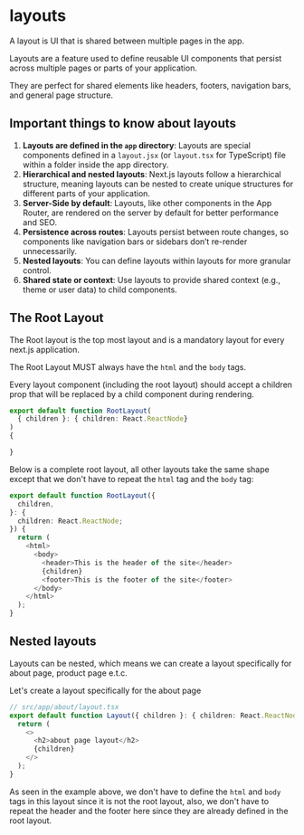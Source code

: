 # layouts

A layout is UI that is shared between multiple pages in the app.

Layouts are a feature used to define reusable UI components that persist across multiple pages or parts of your 
application.

They are perfect for shared elements like headers, footers, navigation bars, and general page structure.

## Important things to know about layouts
1. **Layouts are defined in the `app` directory**: Layouts are special components defined in a `layout.jsx` 
(or `layout.tsx` for TypeScript) file within a folder inside the app directory.
2. **Hierarchical and nested layouts**: Next.js layouts follow a hierarchical structure, meaning layouts can be nested 
to create unique structures for different parts of your application.
3. **Server-Side by default**: Layouts, like other components in the App Router, are rendered on the server by default 
for better performance and SEO.
4. **Persistence across routes**: Layouts persist between route changes, so components like navigation bars or 
sidebars don’t re-render unnecessarily.
5. **Nested layouts**: You can define layouts within layouts for more granular control.
6. **Shared state or context**: Use layouts to provide shared context (e.g., theme or user data) to child components.

## The Root Layout
The Root layout is the top most layout and is a mandatory layout for every next.js application.

The Root Layout MUST always have the `html` and the `body` tags.

Every layout component (including the root layout) should accept a children prop that will be replaced by a child
component during rendering.

```TypeScript
export default function RootLayout(
  { children }: { children: React.ReactNode}
) 
{

}
```

Below is a complete root layout, all other layouts take the same shape except that we don't have to repeat
the `html` tag and the `body` tag:

```TypeScript
export default function RootLayout({
  children,
}: {
  children: React.ReactNode;
}) {
  return (
    <html>
      <body>
        <header>This is the header of the site</header>
        {children}
        <footer>This is the footer of the site</footer>
      </body>
    </html>
  );
}
```

## Nested layouts
Layouts can be nested, which means we can create a layout specifically for about page, product page e.t.c.

Let's create a layout specifically for the about page

```TypeScript
// src/app/about/layout.tsx
export default function Layout({ children }: { children: React.ReactNode }) {
  return (
    <>
      <h2>about page layout</h2>
      {children}
    </>
  );
}
```

As seen in the example above, we don't have to define the `html` and `body` tags in this layout since it is
not the root layout, also, we don't have to repeat the header and the footer here since they are already defined
in the root layout.